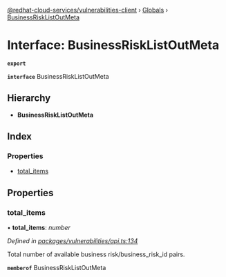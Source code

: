 [@redhat-cloud-services/vulnerabilities-client](../README.md) › [Globals](../globals.md) › [BusinessRiskListOutMeta](businessrisklistoutmeta.md)

# Interface: BusinessRiskListOutMeta

**`export`** 

**`interface`** BusinessRiskListOutMeta

## Hierarchy

* **BusinessRiskListOutMeta**

## Index

### Properties

* [total_items](businessrisklistoutmeta.md#total_items)

## Properties

###  total_items

• **total_items**: *number*

*Defined in [packages/vulnerabilities/api.ts:134](https://github.com/RedHatInsights/javascript-clients/blob/master/packages/vulnerabilities/api.ts#L134)*

Total number of available business risk/business_risk_id pairs.

**`memberof`** BusinessRiskListOutMeta
